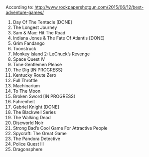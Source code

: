 According to: http://www.rockpapershotgun.com/2015/06/12/best-adventure-games/

1. Day Of The Tentacle [DONE]
2. The Longest Journey
3. Sam & Max: Hit The Road
4. Indiana Jones & The Fate Of Atlantis [DONE]
5. Grim Fandango
6. Toonstruck
7. Monkey Island 2: LeChuck’s Revenge
8. Space Quest IV
9. Time Gentlemen Please
10. The Dig [IN PROGRESS}
11. Kentucky Route Zero
12. Full Throttle
13. Machinarium
14. To The Moon
15. Broken Sword [IN PROGRESS}
16. Fahrenheit
17. Gabriel Knight [DONE]
18. The Blackwell Series
19. The Walking Dead
20. Discworld Noir
21. Strong Bad’s Cool Game For Attractive People
22. Spycraft: The Great Game
23. The Pandora Detective
24. Police Quest III
25. Dragonsphere
